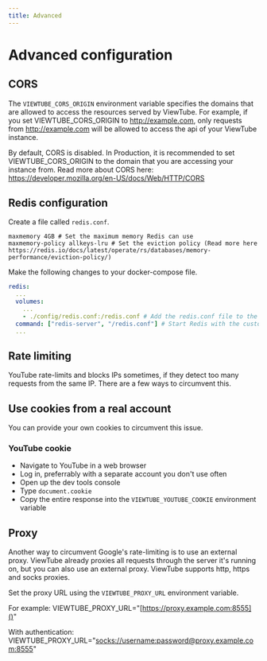 ```yaml
---
title: Advanced
---
```


# Advanced configuration

## CORS

The `VIEWTUBE_CORS_ORIGIN` environment variable specifies the domains that are allowed to access the resources served by ViewTube.
For example, if you set VIEWTUBE\_CORS\_ORIGIN to <http://example.com>, only requests from <http://example.com> will be allowed to access the api of your ViewTube instance.

By default, CORS is disabled. In Production, it is recommended to set VIEWTUBE\_CORS\_ORIGIN to the domain that you are accessing your instance from.
Read more about CORS here: <https://developer.mozilla.org/en-US/docs/Web/HTTP/CORS>

## Redis configuration

Create a file called `redis.conf`.

```text [redis.conf]
maxmemory 4GB # Set the maximum memory Redis can use
maxmemory-policy allkeys-lru # Set the eviction policy (Read more here https://redis.io/docs/latest/operate/rs/databases/memory-performance/eviction-policy/)
```

Make the following changes to your docker-compose file.

```yaml [docker-compose.yml]
redis:
  ...
  volumes:
    ...
    - ./config/redis.conf:/redis.conf # Add the redis.conf file to the container
  command: ["redis-server", "/redis.conf"] # Start Redis with the custom configuration
  ...
```

## Rate limiting

YouTube rate-limits and blocks IPs sometimes, if they detect too many requests from the same IP. There are a few ways to circumvent this.

## Use cookies from a real account

You can provide your own cookies to circumvent this issue.

### YouTube cookie

- Navigate to YouTube in a web browser
- Log in, preferrably with a separate account you don't use often
- Open up the dev tools console
- Type `document.cookie`
- Copy the entire response into the `VIEWTUBE_YOUTUBE_COOKIE` environment variable

## Proxy

Another way to circumvent Google's rate-limiting is to use an external proxy. ViewTube already proxies all requests through the server it's running on, but you can also use an external proxy. ViewTube supports http, https and socks proxies.

Set the proxy URL using the `VIEWTUBE_PROXY_URL` environment variable.

For example: VIEWTUBE\_PROXY\_URL="[https://proxy.example.com:8555]()"

With authentication: VIEWTUBE\_PROXY\_URL="[socks://username\:password@proxy.example.com:8555]()"
